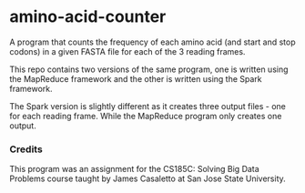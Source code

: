 # amino-acid-counter

A program that counts the frequency of each amino acid (and start and stop codons) in a given FASTA file for each of the 3 
reading frames.

This repo contains two versions of the same program, one is written using the MapReduce framework and the other is written
using the Spark framework.

The Spark version is slightly different as it creates three output files - one for each reading frame. While the MapReduce
program only creates one output.


### Credits
This program was an assignment for the CS185C: Solving Big Data Problems course taught by James Casaletto at 
San Jose State University.
